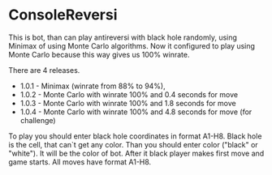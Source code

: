 # ConsoleReversi

This is bot, than can play antireversi with black hole randomly, using Minimax of using Monte Carlo algorithms. Now it configured to play using Monte Carlo because this way gives us 100% winrate.

There are 4 releases. 
- 1.0.1 - Minimax (winrate from 88% to 94%), 
- 1.0.2 - Monte Carlo with winrate 100% and 0.4 seconds for move
- 1.0.3 - Monte Carlo with winrate 100% and 1.8 seconds for move
- 1.0.4 - Monte Carlo with winrate 100% and 4.8 seconds for move (for challenge)

To play you should enter black hole coordinates in format A1-H8. Black hole is the cell, that can\`t get any color. Than you should enter color ("black" or "white"). It will be the color of bot. After it black player makes first move and game starts. All moves have format A1-H8.
